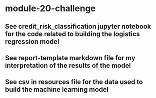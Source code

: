 # module-20-challenge

## See credit_risk_classification jupyter notebook for the code related to building the logistics regression model
## See report-template markdown file for my interpretation of the results of the model
## See csv in resources file for the data used to build the machine learning model
